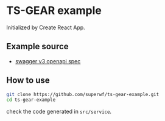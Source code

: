 # TS-GEAR example

Initialized by Create React App.

## Example source

* [swagger v3 openapi spec](https://petstore3.swagger.io/api/v3/openapi.json)

## How to use

```sh
git clone https://github.com/superwf/ts-gear-example.git
cd ts-gear-example
```

check the code generated in `src/service`.
